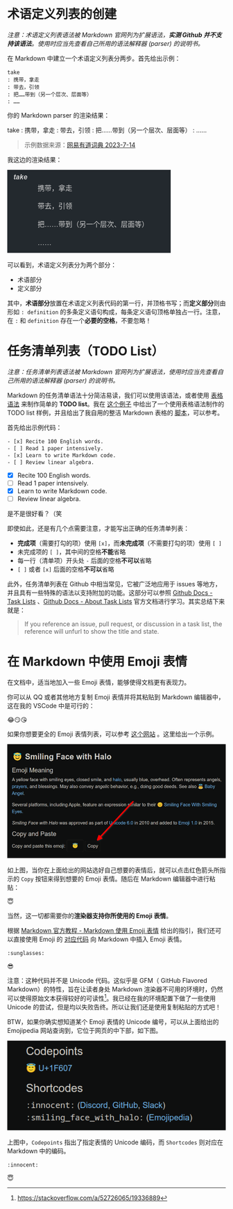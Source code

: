# 术语定义列表的创建

*注意：术语定义列表语法被 Markdown 官网列为扩展语法，**实测 Github 并不支持该语法**。使用时应当先查看自己所用的语法解释器 (parser) 的说明书。*

在 Markdown 中建立一个术语定义列表分两步。首先给出示例：

```
take
: 携带，拿走
: 带去，引领
: 把……带到（另一个层次、层面等）
: ……
```

你的 Markdown parser 的渲染结果：

take
: 携带，拿走
: 带去，引领
: 把……带到（另一个层次、层面等）
: ……

> 示例数据来源：[网易有道词典 2023-7-14](https://www.youdao.com/result?word=take&lang=en)

我这边的渲染结果：

![markdown_term](../images/markdown_term.png)

可以看到，术语定义列表分为两个部分：

- 术语部分
- 定义部分

其中，**术语部分**放置在术语定义列表代码的第一行，并顶格书写；而**定义部分**则由形如 `: definition` 的多条定义语句构成，每条定义语句顶格单独占一行。注意，在 `:` 和 `definition` 存在一个**必要的空格**，不要忽略！

# 任务清单列表（TODO List）

*注意：任务清单列表语法被 Markdown 官网列为扩展语法，使用时应当先查看自己所用的语法解释器 (parser) 的说明书。*

Markdown 的任务清单语法十分简洁易读，我们可以使用该语法，或者使用 [表格语法](./ex5.md) 来制作简单的 **TODO list**。我在 [这个例子](./Examples/to-do_list.md) 中给出了一个使用表格语法制作的 TODO list 样例，并且给出了我自用的整洁 Markdown 表格的 [脚本](./Scripts/tidy_your_mkdown_table.py)，可以参考。

首先给出示例代码：

```
- [x] Recite 100 English words.
- [ ] Read 1 paper intensively.
- [x] Learn to write Markdown code.
- [ ] Review linear algebra.
```

- [x] Recite 100 English words.
- [ ] Read 1 paper intensively.
- [x] Learn to write Markdown code.
- [ ] Review linear algebra.

是不是很好看？（笑

即使如此，还是有几个点需要注意，才能写出正确的任务清单列表：

- **完成项**（需要打勾的项）使用 `[x]`，而**未完成项**（不需要打勾的项）使用 `[ ]`
- 未完成项的 `[ ]`，其中间的空格**不能**省略
- 每一行（清单项）开头处 `-` 后面的空格**不可以**省略
- `[ ]` 或者 `[x]` 后面的空格**不可以**省略

此外，任务清单列表在 Github 中相当常见，它被广泛地应用于 issues 等地方，并且具有一些特殊的语法以支持附加的功能。这部分可以参照 [Github Docs - Task Lists](https://docs.github.com/en/get-started/writing-on-github/getting-started-with-writing-and-formatting-on-github/basic-writing-and-formatting-syntax#task-lists) 、[Github Docs - About Task Lists](https://docs.github.com/en/get-started/writing-on-github/working-with-advanced-formatting/about-task-lists) 官方文档进行学习。其实总结下来就是：

> If you reference an issue, pull request, or discussion in a task list, the reference will unfurl to show the title and state.

# 在 Markdown 中使用 Emoji 表情

在文档中，适当地加入一些 Emoji 表情，能够使得文档更有表现力。

你可以从 QQ 或者其他地方复制 Emoji 表情并将其粘贴到 Markdown 编辑器中，这在我的 VSCode 中是可行的：

😂😏😘

如果你想要更全的 Emoji 表情列表，可以参考 [这个网站](https://emojipedia.org/) 。这里给出一个示例。

![markdown_emojipedia_red_heart](../images/markdown_emojipedia_smiling_face_with_halo.png)

如上图，当你在上面给出的网站选好自己想要的表情后，就可以点击红色箭头所指示的 `Copy` 按钮来得到想要的 Emoji 表情。随后在 Markdown 编辑器中进行粘贴：

😇

当然，这一切都需要你的**渲染器支持你所使用的 Emoji 表情**。

根据 [Markdown 官方教程 - Markdown 使用 Emoji 表情](https://markdown.com.cn/extended-syntax/emoji.html) 给出的指引，我们还可以直接使用 Emoji 的 [对应代码](https://gist.github.com/rxaviers/7360908) 向 Markdown 中插入 Emoji 表情。

```
:sunglasses:
```
:sunglasses:

注意：这种代码并不是 Unicode 代码。这似乎是 GFM（ GitHub Flavored Markdown）的特性，旨在让读者身处 Markdown 渲染器不可用的环境时，仍然可以使得原始文本获得较好的可读性[^1]。我已经在我的环境配置下做了一些使用 Unicode 的尝试，但是均以失败告终。所以让我们还是使用复制粘贴的方式吧！

[^1]: https://stackoverflow.com/a/52726065/19336889

BTW，如果你确实想知道某个 Emoji 表情的 Unicode 编号，可以从上面给出的 Emojipedia 网站查询到，它位于网页的中下部，如下图。

![markdown_emojipedia_code](../images/markdown_emojipedia_code.png)

上图中，`Codepoints` 指出了指定表情的 Unicode 编码，而 `Shortcodes` 则对应在 Markdown 中的编码。

```
:innocent:
```

:innocent:

